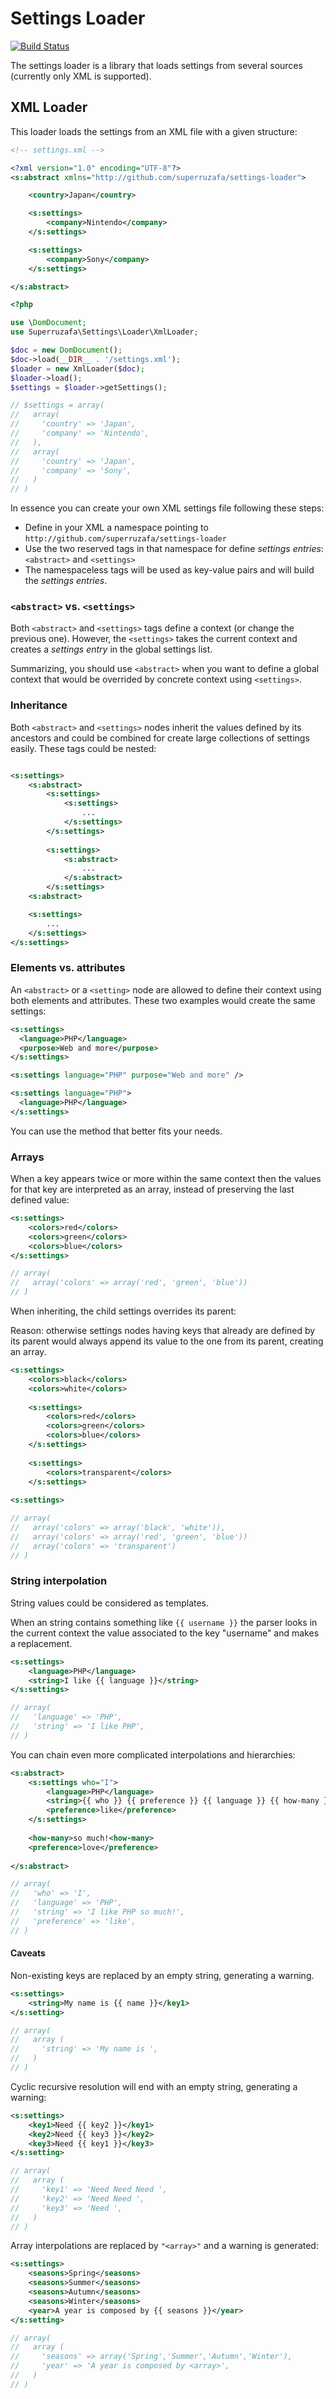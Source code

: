 Settings Loader
===============

[![Build Status](https://travis-ci.org/superruzafa/settings-loader.svg?branch=master)](https://travis-ci.org/superruzafa/settings-loader)

The settings loader is a library that loads settings from several sources (currently only XML is supported).

XML Loader
----------

This loader loads the settings from an XML file with a given structure:

``` xml
<!-- settings.xml -->

<?xml version="1.0" encoding="UTF-8"?>
<s:abstract xmlns="http://github.com/superruzafa/settings-loader">

	<country>Japan</country>

	<s:settings>
    	<company>Nintendo</company>
    </s:settings>

	<s:settings>
    	<company>Sony</company>
    </s:settings>

</s:abstract>
```

``` php
<?php

use \DomDocument;
use Superruzafa\Settings\Loader\XmlLoader;

$doc = new DomDocument();
$doc->load(__DIR__ . '/settings.xml');
$loader = new XmlLoader($doc);
$loader->load();
$settings = $loader->getSettings();

// $settings = array(
//   array(
//     'country' => 'Japan',
//     'company' => 'Nintendo',
//   ),
//   array(
//     'country' => 'Japan',
//     'company' => 'Sony',
//   )
// )

```

In essence you can create your own XML settings file following these steps:

* Define in your XML a namespace pointing to ```http://github.com/superruzafa/settings-loader```
* Use the two reserved tags in that namespace for define _settings entries_: ```<abstract>``` and ```<settings>```
* The namespaceless tags will be used as key-value pairs and will build the _settings entries_.

### ```<abstract>``` vs. ```<settings>```

Both ```<abstract>``` and ```<settings>``` tags define a context (or change the previous one).
However, the ```<settings>``` takes the current context and creates a _settings entry_ in the global settings list.

Summarizing, you should use ```<abstract>``` when you want to define a global context that would be overrided by concrete context using ```<settings>```.

### Inheritance

Both ```<abstract>``` and ```<settings>``` nodes inherit the values defined by its ancestors and could be combined for create large collections of settings easily.
These tags could be nested:

``` xml

<s:settings>
    <s:abstract>
        <s:settings>
            <s:settings>
                ...
            </s:settings>
        </s:settings>
    
        <s:settings>
            <s:abstract>
                ...
            </s:abstract>
        </s:settings>
    <s:abstract>

    <s:settings>
        ...
    </s:settings>
</s:settings>
```

### Elements vs. attributes

An ```<abstract>``` or a ```<setting>``` node are allowed to define their context using both elements and attributes. These two examples would create the same settings:

``` xml
<s:settings>
  <language>PHP</language>
  <purpose>Web and more</purpose>
</s:settings>
```

``` xml
<s:settings language="PHP" purpose="Web and more" />
```

``` xml
<s:settings language="PHP">
  <language>PHP</language>
</s:settings>
```

You can use the method that better fits your needs.

### Arrays

When a key appears twice or more within the same context then the values for that key are interpreted as an array, instead of preserving the last defined value:

``` xml
<s:settings>
	<colors>red</colors>
	<colors>green</colors>
	<colors>blue</colors>
</s:settings>
```

``` php
// array(
//   array('colors' => array('red', 'green', 'blue'))
// )
```

When inheriting, the child settings overrides its parent:

Reason: otherwise settings nodes having keys that already are defined by its parent would always append its value to the one from its parent, creating an array.

``` xml
<s:settings>
	<colors>black</colors>
	<colors>white</colors>
    
	<s:settings>
		<colors>red</colors>
		<colors>green</colors>
		<colors>blue</colors>
	</s:settings>
    
	<s:settings>
		<colors>transparent</colors>
	</s:settings>
      
<s:settings>	
```

``` php
// array(
//   array('colors' => array('black', 'white')),
//   array('colors' => array('red', 'green', 'blue'))
//   array('colors' => 'transparent')
// )
```

### String interpolation

String values could be considered as templates.

When an string contains something like ```{{ username }}``` the parser looks in the current context the value associated to the key "username" and makes a replacement.

``` xml
<s:settings>
	<language>PHP</language>
	<string>I like {{ language }}</string>
</s:settings>
```

``` php
// array(
//   'language' => 'PHP',
//   'string' => 'I like PHP',
// )
```

You can chain even more complicated interpolations and hierarchies:

``` xml
<s:abstract>
	<s:settings who="I">
		<language>PHP</language>
		<string>{{ who }} {{ preference }} {{ language }} {{ how-many }}</string>
        <preference>like</preference>
	</s:settings>
    
	<how-many>so much!<how-many>
    <preference>love</preference>
    
</s:abstract>
```

``` php
// array(
//   'who' => 'I',
//   'language' => 'PHP',
//   'string' => 'I like PHP so much!',
//   'preference' => 'like',
// )
```

#### Caveats

Non-existing keys are replaced by an empty string, generating a warning.
``` xml
<s:settings>
   	<string>My name is {{ name }}</key1>
</s:setting>
```
	
``` php
// array(
//   array (
//     'string' => 'My name is ',
//   )
// )
```

Cyclic recursive resolution will end with an empty string, generating a warning:

``` xml
<s:settings>
   	<key1>Need {{ key2 }}</key1>
   	<key2>Need {{ key3 }}</key2>
   	<key3>Need {{ key1 }}</key3>
</s:setting>
```
	
``` php
// array(
//   array (
//     'key1' => 'Need Need Need ',
//     'key2' => 'Need Need ',
//     'key3' => 'Need ',
//   )
// )
```

Array interpolations are replaced by ```"<array>"``` and a warning is generated:

``` xml
<s:settings>
   	<seasons>Spring</seasons>
   	<seasons>Summer</seasons>
   	<seasons>Autumn</seasons>
   	<seasons>Winter</seasons>
    <year>A year is composed by {{ seasons }}</year>
</s:setting>
```
	
``` php
// array(
//   array (
//     'seasons' => array('Spring','Summer','Autumn','Winter'),
//     'year' => 'A year is composed by <array>',
//   )
// )
```

